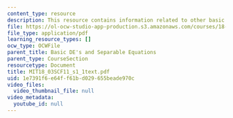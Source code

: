 ```yaml
---
content_type: resource
description: This resource contains information related to other basic examples.
file: https://ol-ocw-studio-app-production.s3.amazonaws.com/courses/18-03sc-differential-equations-fall-2011/1e7391f6e64ff61bd029655beade970c_MIT18_03SCF11_s1_1text.pdf
file_type: application/pdf
learning_resource_types: []
ocw_type: OCWFile
parent_title: Basic DE's and Separable Equations
parent_type: CourseSection
resourcetype: Document
title: MIT18_03SCF11_s1_1text.pdf
uid: 1e7391f6-e64f-f61b-d029-655beade970c
video_files:
  video_thumbnail_file: null
video_metadata:
  youtube_id: null
---
```

